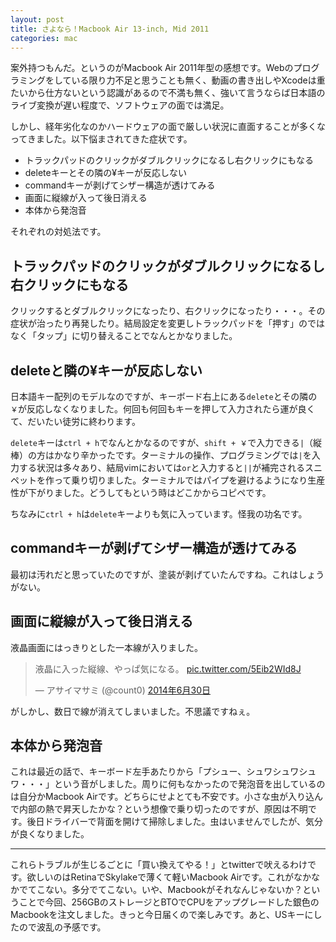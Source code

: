 ```yaml
---
layout: post
title: さよなら！Macbook Air 13-inch, Mid 2011
categories: mac
---
```

案外持つもんだ。というのがMacbook Air 2011年型の感想です。Webのプログラミングをしている限り力不足と思うことも無く、動画の書き出しやXcodeは重たいから仕方ないという認識があるので不満も無く、強いて言うならば日本語のライブ変換が遅い程度で、ソフトウェアの面では満足。

しかし、経年劣化なのかハードウェアの面で厳しい状況に直面することが多くなってきました。以下悩まされてきた症状です。

* トラックパッドのクリックがダブルクリックになるし右クリックにもなる
* deleteキーとその隣の¥キーが反応しない
* commandキーが剥げてシザー構造が透けてみる
* 画面に縦線が入って後日消える
* 本体から発泡音

それぞれの対処法です。

## トラックパッドのクリックがダブルクリックになるし右クリックにもなる
クリックするとダブルクリックになったり、右クリックになったり・・・。その症状が治ったり再発したり。結局設定を変更しトラックパッドを「押す」のではなく「タップ」に切り替えることでなんとかなりました。

## deleteと隣の¥キーが反応しない
日本語キー配列のモデルなのですが、キーボード右上にある`delete`とその隣の`￥`が反応しなくなりました。何回も何回もキーを押して入力されたら運が良くて、だいたい徒労に終わります。

`delete`キーは`ctrl + h`でなんとかなるのですが、`shift + ￥`で入力できる`|`（縦棒）の方はかなり辛かったです。ターミナルの操作、プログラミングでは`|`を入力する状況は多々あり、結局vimにおいては`or`と入力すると`||`が補完されるスニペットを作って乗り切りました。ターミナルではパイプを避けるようになり生産性が下がりました。どうしてもという時はどこかからコピペです。

ちなみに`ctrl + h`は`delete`キーよりも気に入っています。怪我の功名です。

## commandキーが剥げてシザー構造が透けてみる
最初は汚れだと思っていたのですが、塗装が剥げていたんですね。これはしょうがない。

## 画面に縦線が入って後日消える
液晶画面にはっきりとした一本線が入りました。

<blockquote class="twitter-tweet" data-lang="ja"><p lang="ja" dir="ltr">液晶に入った縦線、やっぱ気になる。 <a href="http://t.co/5Eib2WId8J">pic.twitter.com/5Eib2WId8J</a></p>&mdash; アサイマサミ (@count0) <a href="https://twitter.com/count0/status/483573564059037697">2014年6月30日</a></blockquote> <script async src="//platform.twitter.com/widgets.js" charset="utf-8"></script>

がしかし、数日で線が消えてしまいました。不思議ですねぇ。

## 本体から発泡音
これは最近の話で、キーボード左手あたりから「プシュー、シュワシュワシュワ・・・」という音がしました。周りに何もなかったので発泡音を出しているのは自分かMacbook Airです。どちらにせよとても不安です。小さな虫が入り込んで内部の熱で昇天したかな？という想像で乗り切ったのですが、原因は不明です。後日ドライバーで背面を開けて掃除しました。虫はいませんでしたが、気分が良くなりました。

---

これらトラブルが生じるごとに「買い換えてやる！」とtwitterで吠えるわけです。欲しいのはRetinaでSkylakeで薄くて軽いMacbook Airです。これがなかなかでてこない。多分でてこない。いや、Macbookがそれなんじゃないか？ということで今回、256GBのストレージとBTOでCPUをアップグレードした銀色のMacbookを注文しました。きっと今日届くので楽しみです。あと、USキーにしたので波乱の予感です。

